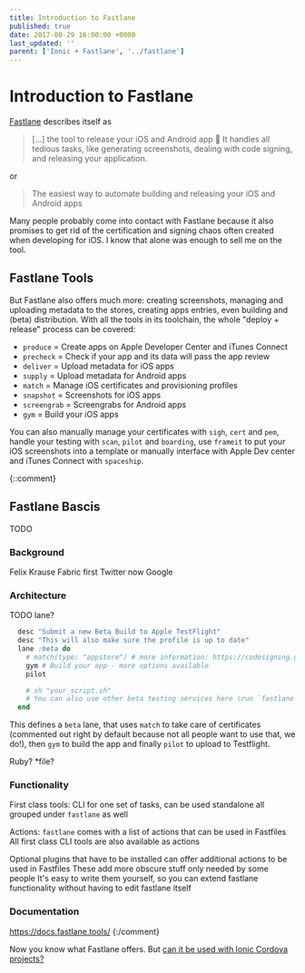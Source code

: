 ```yaml
---
title: Introduction to Fastlane
published: true
date: 2017-08-29 16:00:00 +0000
last_updated: ''
parent: ['Ionic + Fastlane', '../fastlane']
---
```

# Introduction to Fastlane

[Fastlane](https://fastlane.tools/) describes itself as 

> [...] the tool to release your iOS and Android app 🚀 It handles all tedious tasks, like generating screenshots, dealing with code signing, and releasing your application. 

or 

> The easiest way to automate building and releasing your iOS and Android apps 

Many people probably come into contact with Fastlane because it also promises to get rid of the certification and signing chaos often created when developing for iOS. I know that alone was enough to sell me on the tool.

## Fastlane Tools

But Fastlane also offers much more: creating screenshots, managing and uploading metadata to the stores, creating apps entries, even building and (beta) distribution. With all the tools in its toolchain, the whole "deploy + release" process can be covered:

- `produce` = Create apps on Apple Developer Center and iTunes Connect
- `precheck` = Check if your app and its data will pass the app review
- `deliver` = Upload metadata for iOS apps
- `supply` = Upload metadata for Android apps
- `match` = Manage iOS certificates and provisioning profiles
- `snapshot` = Screenshots for iOS apps
- `screengrab` = Screengrabs for Android apps
- `gym` = Build your iOS apps

You can also manually manage your certificates with `sigh`, `cert` and `pem`, handle your testing with `scan`, `pilot` and `boarding`, use `frameit` to put your iOS screenshots into a template or manually interface with Apple Dev center and iTunes Connect with `spaceship`.

{::comment}
## Fastlane Bascis
TODO
### Background
Felix Krause
Fabric
first Twitter
now Google

### Architecture
TODO lane?

```ruby
  desc "Submit a new Beta Build to Apple TestFlight"
  desc "This will also make sure the profile is up to date"
  lane :beta do
    # match(type: "appstore") # more information: https://codesigning.guide
    gym # Build your app - more options available
    pilot

    # sh "your_script.sh"
    # You can also use other beta testing services here (run `fastlane actions`)
  end
```

This defines a `beta` lane, that uses `match` to take care of certificates (commented out right by default because not all people want to use that, we do!), then `gym` to build the app and finally `pilot` to upload to Testflight.

Ruby?
*file?

### Functionality
First class tools: CLI for one set of tasks, can be used standalone
all grouped under `fastlane` as well

Actions: `fastlane` comes with a list of actions that can be used in Fastfiles
All first class CLI tools are also available as actions

Optional plugins that have to be installed can offer additional actions to be used in Fastfiles
These add more obscure stuff only needed by some people
It's easy to write them yourself, so you can extend fastlane functionality without having to edit fastlane itself

### Documentation
https://docs.fastlane.tools/
{:/comment}

Now you know what Fastlane offers. But [can it be used with Ionic Cordova projects?](problems-with-using-fastlane-for-ionic.md)
